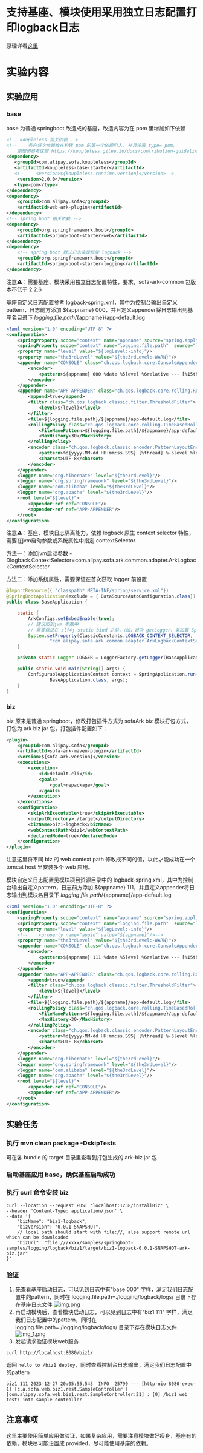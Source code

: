 # 支持基座、模块使用采用独立日志配置打印logback日志
原理详看[这里](https://github.com/koupleless/koupleless/blob/main/docs/content/zh-cn/docs/contribution-guidelines/runtime/logj42.md)

# 实验内容
## 实验应用
### base
base 为普通 springboot 改造成的基座，改造内容为在 pom 里增加如下依赖
```xml
<!-- koupleless 相关依赖 -->
<!--    务必将次依赖放在构建 pom 的第一个依赖引入, 并且设置 type= pom, 
    原理请参考这里 https://koupleless.gitee.io/docs/contribution-guidelines/runtime/multi-app-padater/ -->
<dependency>
   <groupId>com.alipay.sofa.koupleless</groupId>
   <artifactId>koupleless-base-starter</artifactId>
   <!--    <version>${koupleless.runtime.version}</version>-->
    <version>2.0.0</version>
   <type>pom</type>
</dependency>
<dependency>
    <groupId>com.alipay.sofa</groupId>
    <artifactId>web-ark-plugin</artifactId>
</dependency>
<!-- spring boot 相关依赖 -->
<dependency>
    <groupId>org.springframework.boot</groupId>
    <artifactId>spring-boot-starter-web</artifactId>
</dependency>
<dependency>
    <!-- spring boot 默认日志实现框架 logback -->
    <groupId>org.springframework.boot</groupId>
    <artifactId>spring-boot-starter-logging</artifactId>
</dependency>
```

注意⚠️：需要基座、模块采用独立日志配置特性，要求，sofa-ark-common 包版本不低于 2.2.6

基座自定义日志配置参考 logback-spring.xml，其中为控制台输出自定义pattern，日志前方添加 ${appname} 000，并且定义appender将日志输出到基座名目录下 ${logging.file.path}/${appname}/app-default.log
```xml
<?xml version="1.0" encoding="UTF-8" ?>
<configuration>
    <springProperty scope="context" name="appname" source="spring.application.name"/>
    <springProperty scope="context" name="logging.file.path"  source="logging.file.path"/>
    <property name="level" value="${logLevel:-info}"/>
    <property name="the3rdLevel" value="${the3rdLevel:-WARN}"/>
    <appender name="CONSOLE" class="ch.qos.logback.core.ConsoleAppender">
        <encoder>
            <pattern>${appname} 000 %date %5level %6relative --- [%15thread] [%-40logger{40}] [%C:%L] : [%X{traceId:-0}] %msg%n</pattern>
        </encoder>
    </appender>
    <appender name="APP-APPENDER" class="ch.qos.logback.core.rolling.RollingFileAppender">
        <append>true</append>
        <filter class="ch.qos.logback.classic.filter.ThresholdFilter">
            <level>${level}</level>
        </filter>
        <file>${logging.file.path}/${appname}/app-default.log</file>
        <rollingPolicy class="ch.qos.logback.core.rolling.TimeBasedRollingPolicy">
            <FileNamePattern>${logging.file.path}/${appname}/app-default.log.%d{yyyy-MM-dd}</FileNamePattern>
            <MaxHistory>30</MaxHistory>
        </rollingPolicy>
        <encoder class="ch.qos.logback.classic.encoder.PatternLayoutEncoder">
            <pattern>%d{yyyy-MM-dd HH:mm:ss.SSS} [%thread] %-5level %logger{50} - %msg%n</pattern>
            <charset>UTF-8</charset>
        </encoder>
    </appender>
    <logger name="org.hibernate" level="${the3rdLevel}"/>
    <logger name="org.springframework" level="${the3rdLevel}"/>
    <logger name="com.alibaba" level="${the3rdLevel}"/>
    <logger name="org.apache" level="${the3rdLevel}"/>
    <root level="${level}">
        <appender-ref ref="CONSOLE"/>
        <appender-ref ref="APP-APPENDER"/>
    </root>
</configuration>
```
注意⚠️：基座、模块日志隔离能力，依赖 logback 原生 context selector 特性，需要在jvm启动参数或系统属性中指定 contextSelector

方法一：添加jvm启动参数 -Dlogback.ContextSelector=com.alipay.sofa.ark.common.adapter.ArkLogbackContextSelector

方法二：添加系统属性，需要保证在首次获取 logger 前设置

```java
@ImportResource({ "classpath*:META-INF/spring/service.xml"})
@SpringBootApplication(exclude = { DataSourceAutoConfiguration.class})
public class BaseApplication {

	static {
		ArkConfigs.setEmbedEnable(true);
		// 建议加到jvm 参数中
		// 需要保证在 slf4j static bind 之前，（如，首次 getLogger、类加载 SpringApplication 之前）
		System.setProperty(ClassicConstants.LOGBACK_CONTEXT_SELECTOR,
				"com.alipay.sofa.ark.common.adapter.ArkLogbackContextSelector");
	}

	private static Logger LOGGER = LoggerFactory.getLogger(BaseApplication.class);

	public static void main(String[] args) {
		ConfigurableApplicationContext context = SpringApplication.run(
				BaseApplication.class, args);
	}
}
```

### biz
biz 原来是普通 springboot，修改打包插件方式为 sofaArk biz 模块打包方式，打包为 ark biz jar 包，打包插件配置如下：
```xml
<plugin>
    <groupId>com.alipay.sofa</groupId>
    <artifactId>sofa-ark-maven-plugin</artifactId>
    <version>${sofa.ark.version}</version>
    <executions>
        <execution>
            <id>default-cli</id>
            <goals>
                <goal>repackage</goal>
            </goals>
        </execution>
    </executions>
    <configuration>
        <skipArkExecutable>true</skipArkExecutable>
        <outputDirectory>./target</outputDirectory>
        <bizName>biz1-logback</bizName>
        <webContextPath>biz1</webContextPath>
        <declaredMode>true</declaredMode>
    </configuration>
</plugin>
```
注意这里将不同 biz 的 web context path 修改成不同的值，以此才能成功在一个 tomcat host 里安装多个 web 应用。

模块自定义日志配置见模块项目资源目录中的 logback-spring.xml，其中为控制台输出自定义pattern，日志前方添加 ${appname} 111，并且定义appender将日志输出到模块名目录下 ${logging.file.path}/${appname}/app-default.log

```xml
<?xml version="1.0" encoding="UTF-8" ?>
<configuration>
    <springProperty scope="context" name="appname" source="spring.application.name"/>
    <springProperty scope="context" name="logging.file.path"  source="logging.file.path"/>
    <property name="level" value="${logLevel:-info}"/>
    <!--    <property name="appid" value="${appname}"/>-->
    <property name="the3rdLevel" value="${the3rdLevel:-WARN}"/>
    <appender name="CONSOLE" class="ch.qos.logback.core.ConsoleAppender">
        <encoder>
            <pattern>${appname} 111 %date %5level %6relative --- [%15thread] [%-40logger{40}] [%C:%L] : [%X{traceId:-0}] %msg%n</pattern>
        </encoder>
    </appender>
    <appender name="APP-APPENDER" class="ch.qos.logback.core.rolling.RollingFileAppender">
        <append>true</append>
        <filter class="ch.qos.logback.classic.filter.ThresholdFilter">
            <level>${level}</level>
        </filter>
        <file>${logging.file.path}/${appname}/app-default.log</file>
        <rollingPolicy class="ch.qos.logback.core.rolling.TimeBasedRollingPolicy">
            <FileNamePattern>${logging.file.path}/${appname}/app-default.log.%d{yyyy-MM-dd}</FileNamePattern>
            <MaxHistory>30</MaxHistory>
        </rollingPolicy>
        <encoder class="ch.qos.logback.classic.encoder.PatternLayoutEncoder">
            <pattern>%d{yyyy-MM-dd HH:mm:ss.SSS} [%thread] %-5level %logger{50} - %msg%n</pattern>
            <charset>UTF-8</charset>
        </encoder>
    </appender>
    <logger name="org.hibernate" level="${the3rdLevel}"/>
    <logger name="org.springframework" level="${the3rdLevel}"/>
    <logger name="com.alibaba" level="${the3rdLevel}"/>
    <logger name="org.apache" level="${the3rdLevel}"/>
    <root level="${level}">
        <appender-ref ref="CONSOLE"/>
        <appender-ref ref="APP-APPENDER"/>
    </root>
</configuration>
```

## 实验任务
### 执行 mvn clean package -DskipTests
可在各 bundle 的 target 目录里查看到打包生成的 ark-biz jar 包
### 启动基座应用 base，确保基座启动成功
### 执行 curl 命令安装 biz
```shell
curl --location --request POST 'localhost:1238/installBiz' \
--header 'Content-Type: application/json' \
--data '{
    "bizName": "biz1-logback",
    "bizVersion": "0.0.1-SNAPSHOT",
    // local path should start with file://, alse support remote url which can be downloaded
    "bizUrl": "file:///xxxx/samples/springboot-samples/logging/logback/biz1/target/biz1-logback-0.0.1-SNAPSHOT-ark-biz.jar"
}'
```

### 验证

1. 先查看基座启动日志，可以见到日志中有"base 000" 字样，满足我们日志配置中的pattern，同时在 logging.file.path=./logging/logback/logs/ 目录下存在基座日志文件
   ![img.png](img.png)
2. 再启动模块后，查看模块启动日志，可以见到日志中有"biz1 111" 字样，满足我们日志配置中的pattern，同时在 logging.file.path=./logging/logback/logs/ 目录下存在模块日志文件
   ![img_1.png](img_1.png)
3. 发起请求验证模块web服务

```shell
curl http://localhost:8080/biz1/
```
返回 `hello to /biz1 deploy`，同时查看控制台日志输出，满足我们日志配置中的pattern
```log
biz1 111 2023-12-27 20:05:55,543  INFO  25790 --- [http-nio-8080-exec-1] [c.a.sofa.web.biz1.rest.SampleController ] [com.alipay.sofa.web.biz1.rest.SampleController:21] : [0] /biz1 web test: into sample controller
```

## 注意事项
这里主要使用简单应用做验证，如果复杂应用，需要注意模块做好瘦身，基座有的依赖，模块尽可能设置成 provided，尽可能使用基座的依赖。
